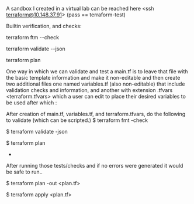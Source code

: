 A sandbox I created in a virtual lab can be reached here <ssh terraform@10.148.37.91> (pass == terraform-test)

Builtin verification, and checks:

terraform ftm --check

terraform validate --json

terraform plan 

One way in which we can validate and test a main.tf is to leave that file with the basic template information and make it non-editable and then create two additional files one named variables.tf (also non-editable) that include validation checks and information, and another with extension .tfvars <terraform.tfvars> which a user can edit to place their desired variables to be used after which  :

After creation of main.tf, variables.tf, and terraform.tfvars, do the following to validate (which can be scripted.)
$ terraform fmt -check

$ terraform validate -json 

$ terraform plan

-

After running those tests/checks and if no errors were generated it would be safe to run..

$ terraform plan -out <plan.tf>

$ terraform apply <plan.tf>
